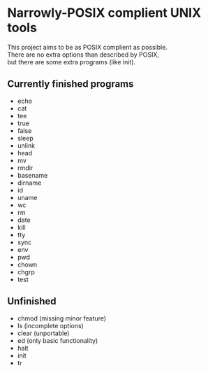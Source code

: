 # Narrowly-POSIX complient UNIX tools
This project aims to be as POSIX complient as possible.<br>
There are no extra options than described by POSIX,<br>
but there are some extra programs (like init).

## Currently finished programs
- echo
- cat
- tee
- true
- false
- sleep
- unlink
- head
- mv
- rmdir
- basename
- dirname
- id
- uname
- wc
- rm
- date
- kill
- tty
- sync
- env
- pwd
- chown
- chgrp
- test

## Unfinished
- chmod (missing minor feature)
- ls (incomplete options)
- clear (unportable)
- ed (only basic functionality)
- halt
- init
- tr
